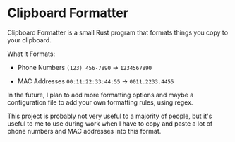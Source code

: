 # Clipboard Formatter

Clipboard Formatter is a small Rust program that formats things you copy to your clipboard. 

What it Formats:

- Phone Numbers
`
(123) 456-7890
`
-> 
`
1234567890
`

- MAC Addresses
`
00:11:22:33:44:55
`
->
`
0011.2233.4455
`

In the future, I plan to add more formatting options and maybe a configuration file to add your own formatting rules, using regex.

This project is probably not very useful to a majority of people, but it's useful to me to use during work when I have to copy and paste a lot of phone numbers and MAC addresses into this format.

